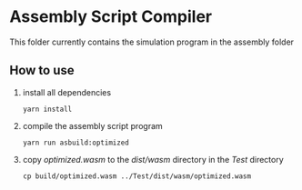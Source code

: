 # Assembly Script Compiler

This folder currently contains the simulation program in the assembly folder

## How to use
1. install all dependencies
    ```
    yarn install
    ```
2. compile the assembly script program
    ```
    yarn run asbuild:optimized
    ```
3. copy *optimized.wasm* to the *dist/wasm* directory in the *Test* directory
    ```
    cp build/optimized.wasm ../Test/dist/wasm/optimized.wasm
    ```
